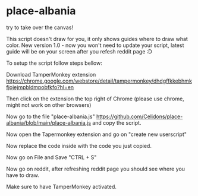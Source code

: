 # place-albania
try to take over the canvas!

This script doesn't draw for you, it only shows guides where to draw what color. New version 1.0 - now you won't need to update your script, latest guide will be on your screen after you refesh reddit page :D

To setup the script follow steps bellow:

Download TamperMonkey extension https://chrome.google.com/webstore/detail/tampermonkey/dhdgffkkebhmkfjojejmpbldmpobfkfo?hl=en

Then click on the extension the top right of Chrome (please use chrome, might not work on other browsers)

Now go to the file "place-albania.js" https://github.com/Celidons/place-albania/blob/main/place-albania.js
and copy the script.

Now open the Tapermonkey extension and go on "create new userscript"

Now replace the code inside with the code you just copied.

Now go on File and Save "CTRL + S"

Now go on reddit, after refreshing reddit page you should see where you have to draw.

Make sure to have TamperMonkey activated.
